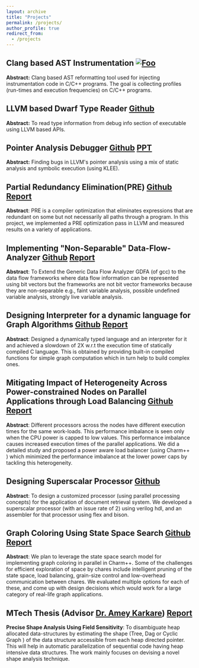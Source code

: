 ```yaml
---
layout: archive
title: "Projects"
permalink: /projects/
author_profile: true
redirect_from: 
  - /projects
---
```


Clang based AST Instrumentation <a href="https://github.com/sdasgup3/profiler-using-clang-based-ast-instrumentation" rel="some text">![Foo](https://github.com/sdasgup3/sdasgup3.github.io/images/iconfinder_github.png)</a>
----------------------------
**Abstract:** Clang based AST reformatting tool used for injecting
instrumentation code in C/C++ programs. The goal is collecting profiles
(run-times and execution frequencies) on C/C++ programs.  

LLVM based Dwarf Type Reader [Github](https://github.com/sdasgup3/dwarf-type-reader)
----------------------------
**Abstract:** To read type information from debug info section of executable
using LLVM based APIs.

Pointer Analysis Debugger [Github](https://github.com/sdasgup3/symbolic-analysis) [PPT](../files/pa_debugger.pdf)
------------
**Abstract:** Finding bugs in LLVM's pointer analysis using a mix of static
analysis and symbolic execution (using KLEE).

Partial Redundancy Elimination(PRE) [Github](https://github.com/sdasgup3/PartialRedundancyElimination) [Report](../files/report_cs526.pdf)
------------
**Abstract**: PRE is a compiler optimization that eliminates expressions that
are redundant on some but not necessarily all paths through a program. In this
project, we implemented a PRE optimization pass in LLVM and measured results on
a variety of applications. 

Implementing "Non-Separable" Data-Flow-Analyzer [Github](https://github.com/sdasgup3/NonSeparableGlobalDataFlowFramework) [Report](../files/report_gdfa.pdf)
------------------
**Abstract**: To Extend the Generic Data Flow Analyzer GDFA (of gcc) to the
data flow frameworks where data flow information can be represented using bit
vectors but the frameworks are not bit vector frameworks because they are
non-separable e.g., faint variable analysis, possible undefined variable
analysis, strongly live variable analysis.	

Designing Interpreter for a dynamic language for Graph Algorithms [Github](https://github.com/sdasgup3/gri) [Report](../files/report_cs598dhp.pdf)
------------
**Abstract**: Designed a dynamically typed language and an interpreter for it
and achieved a slowdown of 2X w.r.t the execution time of statically compiled C
language. This is obtained by providing built-in compiled functions for simple
graph computation which in turn help to build complex ones.

Mitigating Impact of Heterogeneity Across Power-constrained Nodes on Parallel Applications through Load Balancing [Github](https://github.com/sdasgup3/HeterogeneityAwareLoadBalancing) [Report](../files/report_hetero.pdf)
----------------
**Abstract**: Different processors across the nodes have different execution
times for the same work-loads. This performance imbalance is seen only when the
CPU power is capped to low values. This performance imbalance causes increased
execution times of the parallel applications. We did a detailed study and
proposed a power aware load balancer (using Charm++ ) which minimized the
performance imbalance at the lower power caps by tackling this heterogeneity.  

Designing Superscalar Processor [Github](https://github.com/sdasgup3/Parallel-Processor-Design)
------------
**Abstract**: To design a customized processor (using parallel processing
    concepts) for the application of document retrieval system. We developed a
superscalar processor (with  an issue rate of 2) using verilog hdl, and an
assembler for that processor using flex and bison. 

Graph Coloring Using State Space Search [Github](https://github.com/sdasgup3/ParallelSudoku) [Report](../files/CS598_project_proposal.pdf)
------------
**Abstract**: We plan to leverage the state space search model for implementing
graph coloring in parallel in Charm++. Some of the challenges for efficient
exploration of space by chares include intelligent pruning of the state space,
            load balancing, grain-size control and low-overhead communication
            between chares. We evaluated multiple options for each of these,
            and come up with design decisions which would work for a large
            category of real-life graph applications.

<!---
## Graduate Courses
 - [Scripting Languages - Design and Implementation](http://polaris.cs.illinois.edu/CS598)
 - [Advanced Compiler Construction](https://cs.illinois.edu/courses/profile/cs526/)
 - [Parallel Computer Architectures](https://courses.engr.illinois.edu/cs533/)
 - [Parallel Programming with Migratable Objects](https://wiki.cites.illinois.edu/wiki/display/cs598lvk/Home)
 - [Introduction to Parallel Programming for Scientists and Engineers](https://cs.illinois.edu/courses/profile/CS420)
-->

## MTech Thesis (Advisor [Dr. Amey Karkare](http://www.cse.iitk.ac.in/users/karkare)) [Report](http://www.cse.iitk.ac.in/users/karkare/MTP/2010-11/sandeep2010precise.pdf)
**Precise Shape Analysis Using Field Sensitivity**: To disambiguate heap
allocated data-structures by estimating the shape (Tree, Dag or Cyclic Graph )
of the data structure accessible from each heap directed pointer. This will
help in automatic parallelization of sequential code having heap intensive data
structures.  The work mainly focuses on devising a novel shape analysis
technique.
